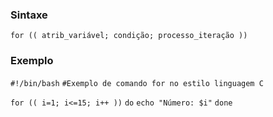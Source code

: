 ### Sintaxe
`for (( atrib_variável; condição; processo_iteração ))`

### Exemplo
`#!/bin/bash`
`#Exemplo de comando for no estilo linguagem C`

`for (( i=1; i<=15; i++ ))`
`do`
	`echo "Número: $i"`
`done`
